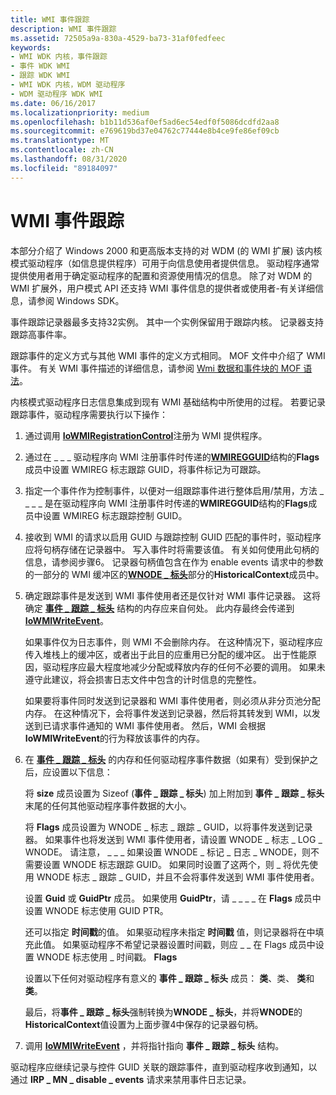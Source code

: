 ```yaml
---
title: WMI 事件跟踪
description: WMI 事件跟踪
ms.assetid: 72505a9a-830a-4529-ba73-31af0fedfeec
keywords:
- WMI WDK 内核，事件跟踪
- 事件 WDK WMI
- 跟踪 WDK WMI
- WMI WDK 内核，WDM 驱动程序
- WDM 驱动程序 WDK WMI
ms.date: 06/16/2017
ms.localizationpriority: medium
ms.openlocfilehash: b1b11d536af0ef5ad6ec54edf0f5086dcdfd2aa8
ms.sourcegitcommit: e769619bd37e04762c77444e8b4ce9fe86ef09cb
ms.translationtype: MT
ms.contentlocale: zh-CN
ms.lasthandoff: 08/31/2020
ms.locfileid: "89184097"
---
```

# <a name="wmi-event-tracing"></a>WMI 事件跟踪





本部分介绍了 Windows 2000 和更高版本支持的对 WDM (的 WMI 扩展) 该内核模式驱动程序（如信息提供程序）可用于向信息使用者提供信息。 驱动程序通常提供使用者用于确定驱动程序的配置和资源使用情况的信息。 除了对 WDM 的 WMI 扩展外，用户模式 API 还支持 WMI 事件信息的提供者或使用者-有关详细信息，请参阅 Windows SDK。

事件跟踪记录器最多支持32实例。 其中一个实例保留用于跟踪内核。 记录器支持跟踪高事件率。

跟踪事件的定义方式与其他 WMI 事件的定义方式相同。 MOF 文件中介绍了 WMI 事件。 有关 WMI 事件描述的详细信息，请参阅 [Wmi 数据和事件块的 MOF 语法](mof-syntax-for-wmi-data-and-event-blocks.md)。

内核模式驱动程序日志信息集成到现有 WMI 基础结构中所使用的过程。 若要记录跟踪事件，驱动程序需要执行以下操作：

1.  通过调用 [**IoWMIRegistrationControl**](/windows-hardware/drivers/ddi/wdm/nf-wdm-iowmiregistrationcontrol)注册为 WMI 提供程序。

2.  通过在 \_ \_ \_ 驱动程序向 WMI 注册事件时传递的[**WMIREGGUID**](/windows-hardware/drivers/ddi/wmistr/ns-wmistr-wmiregguidw)结构的**Flags**成员中设置 WMIREG 标志跟踪 GUID，将事件标记为可跟踪。

3.  指定一个事件作为控制事件，以便对一组跟踪事件进行整体启用/禁用，方法 \_ \_ \_ \_ 是在驱动程序向 WMI 注册事件时传递的**WMIREGGUID**结构的**Flags**成员中设置 WMIREG 标志跟踪控制 GUID。

4.  接收到 WMI 的请求以启用 GUID 与跟踪控制 GUID 匹配的事件时，驱动程序应将句柄存储在记录器中。 写入事件时将需要该值。 有关如何使用此句柄的信息，请参阅步骤6。 记录器句柄值包含在作为 enable events 请求中的参数的一部分的 WMI 缓冲区的[**WNODE \_ 标头**](/windows-hardware/drivers/ddi/wmistr/ns-wmistr-_wnode_header)部分的**HistoricalContext**成员中。

5.  确定跟踪事件是发送到 WMI 事件使用者还是仅针对 WMI 事件记录器。 这将确定 [**事件 \_ 跟踪 \_ 标头**](/previous-versions/ff544329(v=vs.85)) 结构的内存应来自何处。 此内存最终会传递到 [**IoWMIWriteEvent**](/windows-hardware/drivers/ddi/wdm/nf-wdm-iowmiwriteevent)。

    如果事件仅为日志事件，则 WMI 不会删除内存。 在这种情况下，驱动程序应传入堆栈上的缓冲区，或者出于此目的应重用已分配的缓冲区。 出于性能原因，驱动程序应最大程度地减少分配或释放内存的任何不必要的调用。 如果未遵守此建议，将会损害日志文件中包含的计时信息的完整性。

    如果要将事件同时发送到记录器和 WMI 事件使用者，则必须从非分页池分配内存。 在这种情况下，会将事件发送到记录器，然后将其转发到 WMI，以发送到已请求事件通知的 WMI 事件使用者。 然后，WMI 会根据 **IoWMIWriteEvent**的行为释放该事件的内存。

6.  在 [**事件 \_ 跟踪 \_ 标头**](/previous-versions/ff544329(v=vs.85)) 的内存和任何驱动程序事件数据（如果有）受到保护之后，应设置以下信息：

    将 **size** 成员设置为 Sizeof (**事件 \_ 跟踪 \_ 标头**) 加上附加到 **事件 \_ 跟踪 \_ 标头**末尾的任何其他驱动程序事件数据的大小。

    将 **Flags** 成员设置为 WNODE \_ 标志 \_ 跟踪 \_ GUID，以将事件发送到记录器。 如果事件也将发送到 WMI 事件使用者，请设置 WNODE \_ 标志 \_ LOG \_ WNODE。 请注意， \_ \_ \_ 如果设置 WNODE \_ 标记 \_ 日志 \_ WNODE，则不需要设置 WNODE 标志跟踪 GUID。 如果同时设置了这两个，则 \_ 将优先使用 WNODE 标志 \_ 跟踪 \_ GUID，并且不会将事件发送到 WMI 事件使用者。

    设置 **Guid** 或 **GuidPtr** 成员。 如果使用 **GuidPtr**，请 \_ \_ \_ \_ 在 **Flags** 成员中设置 WNODE 标志使用 GUID PTR。

    还可以指定 **时间戳**的值。 如果驱动程序未指定 **时间戳** 值，则记录器将在中填充此值。 如果驱动程序不希望记录器设置时间戳，则应 \_ \_ 在 Flags 成员中设置 WNODE 标志使用 \_ 时间戳。 **Flags**

    设置以下任何对驱动程序有意义的 **事件 \_ 跟踪 \_ 标头** 成员： **类**、类、 **类**和 **类**。

    最后，将**事件 \_ 跟踪 \_ 标头**强制转换为**WNODE \_ 标头**，并将**WNODE**的**HistoricalContext**值设置为上面步骤4中保存的记录器句柄。

7.  调用 [**IoWMIWriteEvent**](/windows-hardware/drivers/ddi/wdm/nf-wdm-iowmiwriteevent) ，并将指针指向 **事件 \_ 跟踪 \_ 标头** 结构。

驱动程序应继续记录与控件 GUID 关联的跟踪事件，直到驱动程序收到通知，以通过 **IRP \_ MN \_ disable \_ events** 请求来禁用事件日志记录。

 

